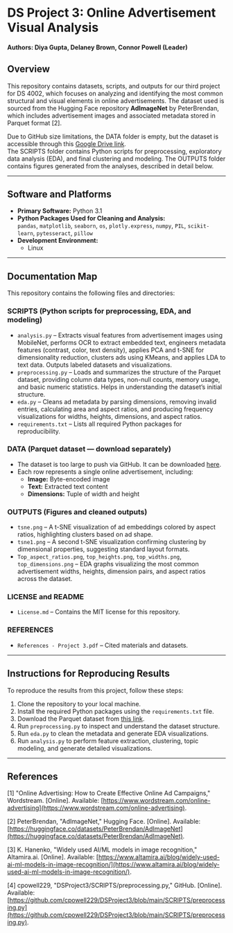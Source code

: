 # DS Project 3: Online Advertisement Visual Analysis

#### Authors: Diya Gupta, Delaney Brown, Connor Powell (Leader)

## Overview  
This repository contains datasets, scripts, and outputs for our third project for DS 4002, which focuses on analyzing and identifying the most common structural and visual elements in online advertisements. The dataset used is sourced from the Hugging Face repository **AdImageNet** by PeterBrendan, which includes advertisement images and associated metadata stored in Parquet format [2].  

Due to GitHub size limitations, the DATA folder is empty, but the dataset is accessible through this [Google Drive link](https://drive.google.com/drive/folders/1NHBysZ5VgMlqOjqfnfftpxTf-JamfPjm?usp=drive_link).  
The SCRIPTS folder contains Python scripts for preprocessing, exploratory data analysis (EDA), and final clustering and modeling. The OUTPUTS folder contains figures generated from the analyses, described in detail below.  

---

## Software and Platforms

- **Primary Software:** Python 3.1  
- **Python Packages Used for Cleaning and Analysis:**  
  `pandas`, `matplotlib`, `seaborn`, `os`, `plotly.express`, `numpy`, `PIL`, `scikit-learn`, `pytesseract`, `pillow`  
- **Development Environment:**  
  - Linux  

---

## Documentation Map

This repository contains the following files and directories:

### **SCRIPTS** (Python scripts for preprocessing, EDA, and modeling)

- `analysis.py` – Extracts visual features from advertisement images using MobileNet, performs OCR to extract embedded text, engineers metadata features (contrast, color, text density), applies PCA and t-SNE for dimensionality reduction, clusters ads using KMeans, and applies LDA to text data. Outputs labeled datasets and visualizations.
- `preprocessing.py` – Loads and summarizes the structure of the Parquet dataset, providing column data types, non-null counts, memory usage, and basic numeric statistics. Helps in understanding the dataset’s initial structure.
- `eda.py` – Cleans ad metadata by parsing dimensions, removing invalid entries, calculating area and aspect ratios, and producing frequency visualizations for widths, heights, dimensions, and aspect ratios.
- `requirements.txt` – Lists all required Python packages for reproducibility.

### **DATA** (Parquet dataset — download separately)

- The dataset is too large to push via GitHub. It can be downloaded [here](https://drive.google.com/drive/folders/1NHBysZ5VgMlqOjqfnfftpxTf-JamfPjm?usp=drive_link).
- Each row represents a single online advertisement, including:
  - **Image:** Byte-encoded image
  - **Text:** Extracted text content
  - **Dimensions:** Tuple of width and height

### **OUTPUTS** (Figures and cleaned outputs)

- `tsne.png` – A t-SNE visualization of ad embeddings colored by aspect ratios, highlighting clusters based on ad shape.
- `tsne1.png` – A second t-SNE visualization confirming clustering by dimensional properties, suggesting standard layout formats.
- `Top_aspect_ratios.png`, `top_heights.png`, `top_widths.png`, `top_dimensions.png` – EDA graphs visualizing the most common advertisement widths, heights, dimension pairs, and aspect ratios across the dataset.

### **LICENSE** and **README**

- `License.md` – Contains the MIT license for this repository.

### **REFERENCES**
- `References - Project 3.pdf` – Cited materials and datasets.

---

## Instructions for Reproducing Results

To reproduce the results from this project, follow these steps:

1. Clone the repository to your local machine.
2. Install the required Python packages using the `requirements.txt` file.
3. Download the Parquet dataset from [this link](https://drive.google.com/drive/folders/1NHBysZ5VgMlqOjqfnfftpxTf-JamfPjm?usp=drive_link).
4. Run `preprocessing.py` to inspect and understand the dataset structure.
5. Run `eda.py` to clean the metadata and generate EDA visualizations.
6. Run `analysis.py` to perform feature extraction, clustering, topic modeling, and generate detailed visualizations.

---

## References

[1] "Online Advertising: How to Create Effective Online Ad Campaigns," Wordstream. [Online]. Available: [https://www.wordstream.com/online-advertising](https://www.wordstream.com/online-advertising).

[2] PeterBrendan, "AdImageNet," Hugging Face. [Online]. Available: [https://huggingface.co/datasets/PeterBrendan/AdImageNet](https://huggingface.co/datasets/PeterBrendan/AdImageNet).

[3] K. Hanenko, "Widely used AI/ML models in image recognition," Altamira.ai. [Online]. Available: [https://www.altamira.ai/blog/widely-used-ai-ml-models-in-image-recognition/](https://www.altamira.ai/blog/widely-used-ai-ml-models-in-image-recognition/).

[4] cpowell229, "DSProject3/SCRIPTS/preprocessing.py," GitHub. [Online]. Available: [https://github.com/cpowell229/DSProject3/blob/main/SCRIPTS/preprocessing.py](https://github.com/cpowell229/DSProject3/blob/main/SCRIPTS/preprocessing.py).


